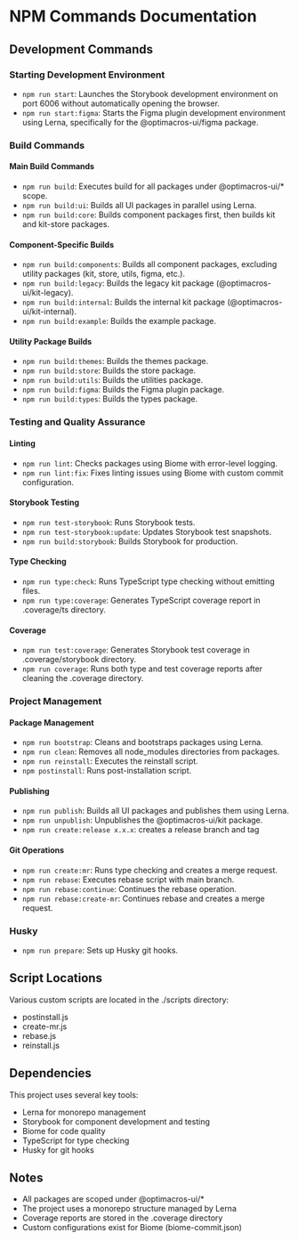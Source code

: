 # NPM Commands Documentation

## Development Commands

### Starting Development Environment

- `npm run start`: Launches the Storybook development environment on port 6006 without automatically opening the browser.
- `npm run start:figma`: Starts the Figma plugin development environment using Lerna, specifically for the @optimacros-ui/figma package.

### Build Commands

#### Main Build Commands
- `npm run build`: Executes build for all packages under @optimacros-ui/* scope.
- `npm run build:ui`: Builds all UI packages in parallel using Lerna.
- `npm run build:core`: Builds component packages first, then builds kit and kit-store packages.

#### Component-Specific Builds
- `npm run build:components`: Builds all component packages, excluding utility packages (kit, store, utils, figma, etc.).
- `npm run build:legacy`: Builds the legacy kit package (@optimacros-ui/kit-legacy).
- `npm run build:internal`: Builds the internal kit package (@optimacros-ui/kit-internal).
- `npm run build:example`: Builds the example package.

#### Utility Package Builds
- `npm run build:themes`: Builds the themes package.
- `npm run build:store`: Builds the store package.
- `npm run build:utils`: Builds the utilities package.
- `npm run build:figma`: Builds the Figma plugin package.
- `npm run build:types`: Builds the types package.

### Testing and Quality Assurance

#### Linting
- `npm run lint`: Checks packages using Biome with error-level logging.
- `npm run lint:fix`: Fixes linting issues using Biome with custom commit configuration.

#### Storybook Testing
- `npm run test-storybook`: Runs Storybook tests.
- `npm run test-storybook:update`: Updates Storybook test snapshots.
- `npm run build:storybook`: Builds Storybook for production.

#### Type Checking
- `npm run type:check`: Runs TypeScript type checking without emitting files.
- `npm run type:coverage`: Generates TypeScript coverage report in .coverage/ts directory.

#### Coverage
- `npm run test:coverage`: Generates Storybook test coverage in .coverage/storybook directory.
- `npm run coverage`: Runs both type and test coverage reports after cleaning the .coverage directory.

### Project Management

#### Package Management
- `npm run bootstrap`: Cleans and bootstraps packages using Lerna.
- `npm run clean`: Removes all node_modules directories from packages.
- `npm run reinstall`: Executes the reinstall script.
- `npm postinstall`: Runs post-installation script.

#### Publishing
- `npm run publish`: Builds all UI packages and publishes them using Lerna.
- `npm run unpublish`: Unpublishes the @optimacros-ui/kit package.
- `npm run create:release x.x.x`: creates a release branch and tag

#### Git Operations
- `npm run create:mr`: Runs type checking and creates a merge request.
- `npm run rebase`: Executes rebase script with main branch.
- `npm run rebase:continue`: Continues the rebase operation.
- `npm run rebase:create-mr`: Continues rebase and creates a merge request.

### Husky
- `npm run prepare`: Sets up Husky git hooks.

## Script Locations

Various custom scripts are located in the ./scripts directory:
- postinstall.js
- create-mr.js
- rebase.js
- reinstall.js

## Dependencies

This project uses several key tools:
- Lerna for monorepo management
- Storybook for component development and testing
- Biome for code quality
- TypeScript for type checking
- Husky for git hooks

## Notes

- All packages are scoped under @optimacros-ui/*
- The project uses a monorepo structure managed by Lerna
- Coverage reports are stored in the .coverage directory
- Custom configurations exist for Biome (biome-commit.json)